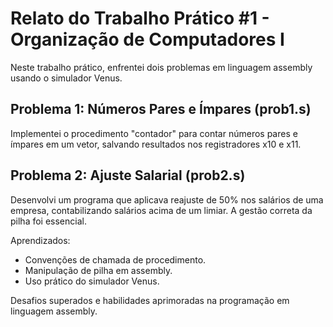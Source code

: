# Relato do Trabalho Prático #1 - Organização de Computadores I

Neste trabalho prático, enfrentei dois problemas em linguagem assembly usando o simulador Venus.

## Problema 1: Números Pares e Ímpares (prob1.s)

Implementei o procedimento "contador" para contar números pares e ímpares em um vetor, salvando resultados nos registradores x10 e x11.

## Problema 2: Ajuste Salarial (prob2.s)

Desenvolvi um programa que aplicava reajuste de 50% nos salários de uma empresa, contabilizando salários acima de um limiar. A gestão correta da pilha foi essencial.

Aprendizados:
- Convenções de chamada de procedimento.
- Manipulação de pilha em assembly.
- Uso prático do simulador Venus.

Desafios superados e habilidades aprimoradas na programação em linguagem assembly.
